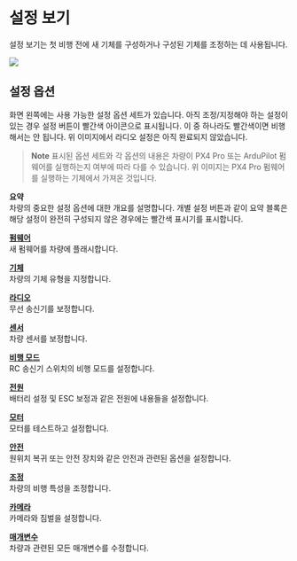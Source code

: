 # 설정 보기

설정 보기는 첫 비행 전에 새 기체를 구성하거나 구성된 기체를 조정하는 데 사용됩니다.

![](../../assets/setup/SetupView.jpg)

## 설정 옵션

화면 왼쪽에는 사용 가능한 설정 옵션 세트가 있습니다. 아직 조정/지정해야 하는 설정이 있는 경우 설정 버튼이 빨간색 아이콘으로 표시됩니다. 이 중 하나라도 빨간색이면 비행해서는 안 됩니다. 위 이미지에서 라디오 설정은 아직 완료되지 않았습니다.

> **Note** 표시된 옵션 세트와 각 옵션의 내용은 차량이 PX4 Pro 또는 ArduPilot 펌웨어를 실행하는지 여부에 따라 다를 수 있습니다. 위 이미지는 PX4 Pro 펌웨어를 실행하는 기체에서 가져온 것입니다.

**요약** <br />차량의 중요한 설정 옵션에 대한 개요를 설명합니다. 개별 설정 버튼과 같이 요약 블록은 해당 설정이 완전히 구성되지 않은 경우에는 빨간색 표시기를 표시합니다.

**[펌웨어](Firmware.md)** <br />새 펌웨어를 차량에 플래시합니다.

**[기체](Airframe.md)** <br />차량의 기체 유형을 지정합니다.

**[라디오](Radio.md)** <br />무선 송신기를 보정합니다.

**[센서](Sensors.md)** <br />차량 센서를 보정합니다.

**[비행 모드](FlightModes.md)** <br />RC 송신기 스위치의 비행 모드를 설정합니다.

**[전원](Power.md)** <br />배터리 설정 및 ESC 보정과 같은 전원에 내용들을 설정합니다.

**[모터](Motors.md)** <br />모터를 테스트하고 설정합니다.

**[안전](Safety.md)** <br />원위치 복귀 또는 안전 장치와 같은 안전과 관련된 옵션을 설정합니다.

**[조정](Tuning.md)** <br />차량의 비행 특성을 조정합니다.

**[카메라](Camera.md)** <br />카메라와 짐벌을 설정합니다.

**[매개변수](Parameters.md)** <br />차량과 관련된 모든 매개변수를 수정합니다. <br /> <br />